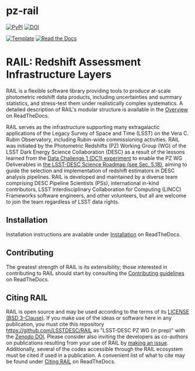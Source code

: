 # pz-rail

[![PyPI](https://img.shields.io/pypi/v/hub?color=blue&logo=pypi&logoColor=white)](https://pypi.org/project/pz-rail/)
[![DOI](https://zenodo.org/badge/DOI/10.5281/zenodo.7017551.svg)](https://doi.org/10.5281/zenodo.7017551)

[![Template](https://img.shields.io/badge/Template-RAIL%20Python%20Project%20Template-brightgreen)](https://github.com/LSSTDESC/RAIL-project-template)
[![Read the Docs](https://img.shields.io/readthedocs/rail-hub)](https://rail-hub.readthedocs.io/en/stable/index.html)

# RAIL: Redshift Assessment Infrastructure Layers

RAIL is a flexible software library providing tools to produce at-scale photometric redshift data products, including uncertainties and summary statistics, and stress-test them under realistically complex systematics.
A detailed description of RAIL's modular structure is available in the [Overview](https://rail-hub.readthedocs.io/en/stable/source/overview.html) on ReadTheDocs.

RAIL serves as the infrastructure supporting many extragalactic applications of the Legacy Survey of Space and Time (LSST) on the Vera C. Rubin Observatory, including Rubin-wide commissioning activities. 
RAIL was initiated by the Photometric Redshifts (PZ) Working Group (WG) of the LSST Dark Energy Science Collaboration (DESC) as a result of the lessons learned from the [Data Challenge 1 (DC1) experiment](https://academic.oup.com/mnras/article/499/2/1587/5905416) to enable the PZ WG Deliverables in [the LSST-DESC Science Roadmap (see Sec. 5.18)](https://lsstdesc.org/assets/pdf/docs/DESC_SRM_latest.pdf), aiming to guide the selection and implementation of redshift estimators in DESC analysis pipelines.
RAIL is developed and maintained by a diverse team comprising DESC Pipeline Scientists (PSs), international in-kind contributors, LSST Interdisciplinary Collaboration for Computing (LINCC) Frameworks software engineers, and other volunteers, but all are welcome to join the team regardless of LSST data rights. 

## Installation

Installation instructions are available under [Installation](https://rail-hub.readthedocs.io/en/stable/source/installation.html) on ReadTheDocs.

## Contributing

The greatest strength of RAIL is its extensibility; those interested in contributing to RAIL should start by consulting the [Contributing guidelines](https://rail-hub.readthedocs.io/en/stable/source/contributing.html) on ReadTheDocs.

## Citing RAIL

RAIL is open source and may be used according to the terms of its [LICENSE](https://github.com/LSSTDESC/RAIL/blob/main/LICENSE) [(BSD 3-Clause)](https://opensource.org/licenses/BSD-3-Clause).
If you make use of the ideas or software here in any publication, you must cite this repository <https://github.com/LSSTDESC/RAIL> as "LSST-DESC PZ WG (in prep)" with the [Zenodo DOI](https://doi.org/10.5281/zenodo.7017551).
Please consider also inviting the developers as co-authors on publications resulting from your use of RAIL by [making an issue](https://github.com/LSSTDESC/rail/issues/new/choose).
Additionally, several of the codes accessible through the RAIL ecosystem must be cited if used in a publication.
A convenient list of what to cite may be found under [Citing RAIL](https://rail-hub.readthedocs.io/en/stable/source/citing.html) on ReadTheDocs.
